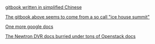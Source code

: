 [gitbook written in simplified Chinese](https://www.gitbook.com/book/yeasy/openstack_understand_neutron/details)

[The gitbook above seems to come from a so call "ice house summit"](https://docs.google.com/document/d/1iXMAyVMf42FTahExmGdYNGOBFyeA4e74sAO3pvr_RjA/mobilebasic)

[One more google docs](https://docs.google.com/document/d/1kMUO1-y4yATQNBlAkdjDu7OwFYt5cfzIzb5NKQjhb08/edit#heading=h.ttq3kyub25tn)

[The Newtron DVR docs burried under tons of Openstack docs](http://docs.openstack.org/liberty/networking-guide/scenario-dvr-ovs.html)

